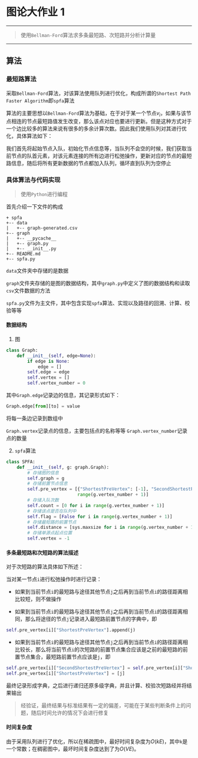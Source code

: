 # 图论大作业 1

---

> 使用`Bellman-Ford`算法求多条最短路、次短路并分析计算量

---

## 算法

### 最短路算法

采取`Bellman-Ford`算法，对该算法使用队列进行优化，构成所谓的`Shortest Path Faster Algorithm`即`spfa`算法

算法的主要思想以`Bellman-Ford`算法为基础，在于对于某一个节点$v_{i}$，如果与该节点相连的节点最短路值发生改变，那么该点对应也要进行更新。但是这种方式对于一个边比较多的算法来说有很多的多余计算次数。因此我们使用队列对其进行优化，具体算法如下：

我们首先将起始节点入队，初始化节点信息等，当队列不会空的时候，我们获取当前节点的队首元素，对该元素连接的所有边进行松弛操作，更新对应的节点的最短路信息，随后将所有更新数据的节点都加入队列，循环直到队列为空停止

### 具体算法与代码实现

> 使用`Python`进行编程

首先介绍一下文件的构成

```shell
+ spfa
+-- data
|   +-- graph-generated.csv
+-- graph
|   +-- __pycache__
|   +-- graph.py
|   +-- __init__.py
+-- README.md
+-- spfa.py
```

`data`文件夹中存储的是数据

`graph`文件夹存储的是图的数据结构，其中`graph.py`中定义了图的数据结构和读取`csv`文件数据的方法

`spfa.py`文件为主文件，其中包含实现`spfa`算法、实现以及路径的回溯、计算、校验等等

#### 数据结构

1. 图

```python
class Graph:
    def __init__(self, edge=None):
        if edge is None:
            edge = []
        self.edge = edge
        self.vertex = []
        self.vertex_number = 0
```

其中`Graph.edge`记录边的信息，其记录形式如下：

```python
Graph.edge[from][to] = value
```

将每一条边记录到数组中

`Graph.vertex`记录点的信息，主要包括点的名称等等
`Graph.vertex_number`记录点的数量

2. `spfa`算法

```python
class SPFA:
    def __init__(self, g: graph.Graph):
        # 存储图的信息
        self.graph = g
        # 存储前置节点信息
        self.pre_vertex = [{"ShortestPreVertex": [-1], "SecondShortestPreVertex": [-1]} for i in
                           range(g.vertex_number + 1)]
        # 存储入队次数
        self.count = [0 for i in range(g.vertex_number + 1)]
        # 存储该点是否在队列中
        self.flag = [False for i in range(g.vertex_number + 1)]
        # 存储最短路的前置节点
        self.distance = [sys.maxsize for i in range(g.vertex_number + 1)]
        # 存储单源点起点位置
        self.vertex = -1
```

#### 多条最短路和次短路的算法描述

对于次短路的算法具体如下所述：

当对某一节点`i`进行松弛操作时进行记录：

- 如果到当前节点`i`的最短路与途径其他节点`j`之后再到当前节点`i`的路径距离相比较短，则不做操作

- 如果到当前节点`i`的最短路与途径其他节点`j`之后再到当前节点`i`的路径距离相同，那么将途径的节点`j`记录进入最短路前置节点的字典中，即

```python
self.pre_vertex[i]["ShortestPreVertex"].append(j)
```

- 如果到当前节点`i`的最短路与途径其他节点`j`之后再到当前节点`i`的路径距离相比较长，那么将当前节点`i`的次短路的前置节点集合应该是之前的最短路的前置节点集合，最短路前置节点应该是`j`，即

```python
self.pre_vertex[i]["SecondShortestPreVertex"] = self.pre_vertex[i]["ShortestPreVertex"]
self.pre_vertex[i]["ShortestPreVertex"] = [j]
```

最终记录形成字典，之后进行递归还原多级字典，并且计算、校验次短路经并将结果输出

> 经验证，最终结果与标准结果有一定的偏差，可能在于某些判断条件上的问题，随后时间允许的情况下会进行修复

#### 时间复杂度

由于采用队列进行了优化，所以在稀疏图中，最好时间复杂度为$O(kE)$，其中`k`是一个常数；在稠密图中，最坏时间复杂度达到了为$O(VE)$。
